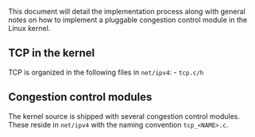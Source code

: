 
This document will detail the implementation process along with general notes on how to implement a pluggable congestion control module in the Linux kernel. 

## TCP in the kernel
TCP is organized in the following files in `net/ipv4`:
	- `tcp.c/h` 

## Congestion control modules
The kernel source is shipped with several congestion control modules. These reside in `net/ipv4` with the naming convention `tcp_<NAME>.c`.  